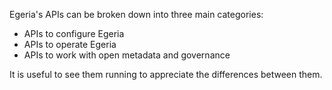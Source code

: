<!-- SPDX-License-Identifier: CC-BY-4.0 -->
<!-- Copyright Contributors to the Egeria project. -->

Egeria's APIs can be broken down into three main categories:

- APIs to configure Egeria
- APIs to operate Egeria
- APIs to work with open metadata and governance

It is useful to see them running to appreciate the differences between them.




